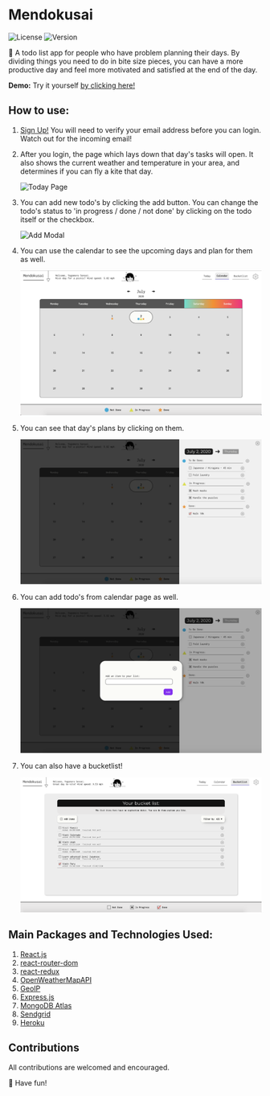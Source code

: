 # Mendokusai

![License](https://img.shields.io/static/v1?label=License&message=MIT&color=brightgreen) ![Version](https://img.shields.io/static/v1?label=Version&message=1.0.0&color=blueviolet)

:japanese_castle: A todo list app for people who have problem planning their days. By dividing things you need to do in bite size pieces, you can have a more productive day and feel more motivated and satisfied at the end of the day.

**Demo:** Try it yourself [by clicking here!](https://mendokusai.app)

## How to use:

1. [Sign Up!](https://mendokusai.app/signup) You will need to verify your email address before you can login. Watch out for the incoming email!

2. After you login, the page which lays down that day's tasks will open. It also shows the current weather and temperature in your area, and determines if you can fly a kite that day.

   ![Today Page](src/../client/src/assets/images/today.png)

3. You can add new todo's by clicking the add button. You can change the todo's status to 'in progress / done / not done' by clicking on the todo itself or the checkbox.

   ![Add Modal](src/../client/src/assets/images/add.png)

4. You can use the calendar to see the upcoming days and plan for them as well.

   ![Calendar](src/../client/src/assets/images/calendar.png)

5. You can see that day's plans by clicking on them.

   ![Calendar](src/../client/src/assets/images/drawer.png)

6. You can add todo's from calendar page as well.

   ![Calendar](src/../client/src/assets/images/addfromcalendar.png)

7. You can also have a bucketlist!

   ![Calendar](src/../client/src/assets/images/bucketlist.png)

## Main Packages and Technologies Used:

1. [React.js](https://reactjs.org/)
2. [react-router-dom](https://www.npmjs.com/package/react-router-dom)
3. [react-redux](https://react-redux.js.org/)
4. [OpenWeatherMapAPI](https://openweathermap.org/api)
5. [GeoIP](https://freegeoip.app/)
6. [Express.js](https://expressjs.com/)
7. [MongoDB Atlas](https://www.mongodb.com/cloud/atlas)
8. [Sendgrid](https://sendgrid.com/)
9. [Heroku](https://www.heroku.com)

## Contributions

All contributions are welcomed and encouraged.

:rainbow: Have fun!
